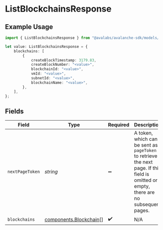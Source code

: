 # ListBlockchainsResponse

## Example Usage

```typescript
import { ListBlockchainsResponse } from "@avalabs/avalanche-sdk/models/components";

let value: ListBlockchainsResponse = {
    blockchains: [
        {
            createBlockTimestamp: 3179.83,
            createBlockNumber: "<value>",
            blockchainId: "<value>",
            vmId: "<value>",
            subnetId: "<value>",
            blockchainName: "<value>",
        },
    ],
};
```

## Fields

| Field                                                                                                                                  | Type                                                                                                                                   | Required                                                                                                                               | Description                                                                                                                            |
| -------------------------------------------------------------------------------------------------------------------------------------- | -------------------------------------------------------------------------------------------------------------------------------------- | -------------------------------------------------------------------------------------------------------------------------------------- | -------------------------------------------------------------------------------------------------------------------------------------- |
| `nextPageToken`                                                                                                                        | *string*                                                                                                                               | :heavy_minus_sign:                                                                                                                     | A token, which can be sent as `pageToken` to retrieve the next page. If this field is omitted or empty, there are no subsequent pages. |
| `blockchains`                                                                                                                          | [components.Blockchain](../../models/components/blockchain.md)[]                                                                       | :heavy_check_mark:                                                                                                                     | N/A                                                                                                                                    |
